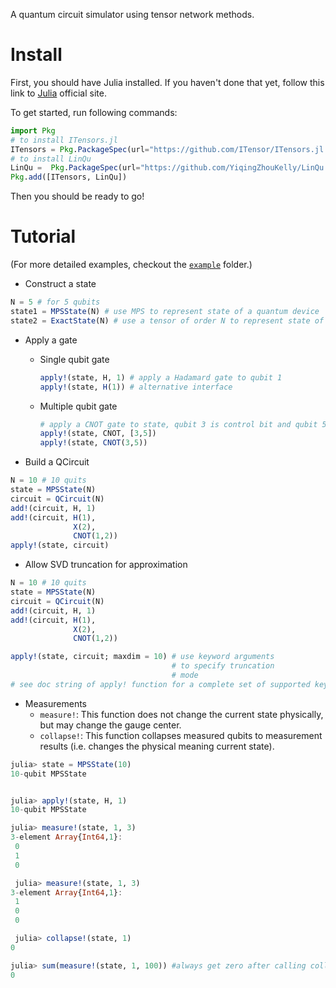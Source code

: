 A quantum circuit simulator using tensor network methods.

# Install
First, you should have Julia installed. If you haven't done that yet, follow this link to [Julia](https://julialang.org) official site.

To get started, run following commands:

```julia
import Pkg
# to install ITensors.jl
ITensors = Pkg.PackageSpec(url="https://github.com/ITensor/ITensors.jl.git")
# to install LinQu
LinQu =  Pkg.PackageSpec(url="https://github.com/YiqingZhouKelly/LinQu.jl.git")
Pkg.add([ITensors, LinQu])
```
Then you should be ready to go!

# Tutorial
 (For more detailed examples, checkout the [`example`](https://github.com/YiqingZhouKelly/LinQu.jl/tree/master/example) folder.)
* Construct a state
```Julia
N = 5 # for 5 qubits
state1 = MPSState(N) # use MPS to represent state of a quantum device
state2 = ExactState(N) # use a tensor of order N to represent state of a quantum device
```
* Apply a gate  
  - Single qubit gate
    ```Julia
    apply!(state, H, 1) # apply a Hadamard gate to qubit 1
    apply!(state, H(1)) # alternative interface
    ```
  - Multiple qubit gate
    ```Julia
    # apply a CNOT gate to state, qubit 3 is control bit and qubit 5 is target bit
    apply!(state, CNOT, [3,5])
    apply!(state, CNOT(3,5))
    ```

* Build a QCircuit
```julia
N = 10 # 10 quits
state = MPSState(N)
circuit = QCircuit(N)
add!(circuit, H, 1)
add!(circuit, H(1),
              X(2),
              CNOT(1,2))
apply!(state, circuit)
```
* Allow SVD truncation for approximation
```julia
N = 10 # 10 quits
state = MPSState(N)
circuit = QCircuit(N)
add!(circuit, H, 1)
add!(circuit, H(1),
              X(2),
              CNOT(1,2))

apply!(state, circuit; maxdim = 10) # use keyword arguments
                                    # to specify truncation 
                                    # mode
# see doc string of apply! function for a complete set of supported keyword arguments
```
* Measurements
  - `measure!`: This function does not change the current state physically, but may change the gauge center. 
  - `collapse!`: This function collapses measured qubits to measurement results (i.e. changes the physical meaning current state).
```julia
julia> state = MPSState(10)
10-qubit MPSState


julia> apply!(state, H, 1)
10-qubit MPSState

julia> measure!(state, 1, 3)
3-element Array{Int64,1}:
 0
 1
 0

 julia> measure!(state, 1, 3) 
3-element Array{Int64,1}:
 1
 0
 0

 julia> collapse!(state, 1)
0

julia> sum(measure!(state, 1, 100)) #always get zero after calling collapse!
0
```
